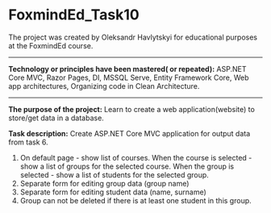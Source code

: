 # FoxmindEd_Task10

The project was created by Oleksandr Havlytskyi for educational purposes at the FoxmindEd course.
____
**Technology or principles have been mastered( or repeated):** ASP.NET Core MVC, Razor Pages, DI, MSSQL Serve, Entity Framework Core, Web app architectures, Organizing code in Clean Architecture. 
____
**The purpose of the project:** Learn to create a web application(website) to store/get data in a database.

**Task description:** Create ASP.NET Core MVC application for output data from task 6.

1. On default page - show list of courses. When the course is selected - show a list of groups for the selected course. 
When the group is selected - show a list of students for the selected group.
2. Separate form for editing group data (group name)
3. Separate form for editing student data (name, surname)
4. Group can not be deleted if there is at least one student in this group.